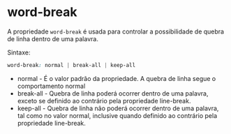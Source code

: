 # word-break

A propriedade `word-break` é usada para controlar a possibilidade de quebra de linha dentro de uma palavra.

Sintaxe:

```css
word-break: normal | break-all | keep-all
```

* normal - É o valor padrão da propriedade. A quebra de linha segue o comportamento normal
* break-all - Quebra de linha poderá ocorrer dentro de uma palavra, exceto se definido ao contrário pela propriedade line-break.
* keep-all - Quebra de linha não poderá ocorrer dentro de uma palavra, tal como no valor normal, inclusive quando definido ao contrário pela propriedade line-break.
